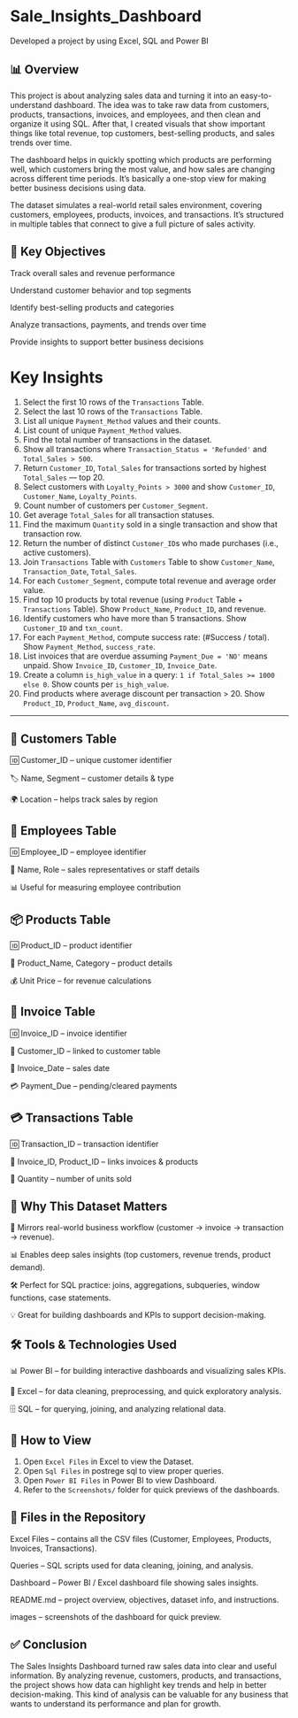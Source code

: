 # Sale_Insights_Dashboard
Developed a project by using Excel, SQL and Power BI

## 📊 Overview
This project is about analyzing sales data and turning it into an easy-to-understand dashboard. The idea was to take raw data from customers, products, transactions, invoices, and employees, and then clean and organize it using SQL. After that, I created visuals that show important things like total revenue, top customers, best-selling products, and sales trends over time.

The dashboard helps in quickly spotting which products are performing well, which customers bring the most value, and how sales are changing across different time periods. It’s basically a one-stop view for making better business decisions using data.

The dataset simulates a real-world retail sales environment, covering customers, employees, products, invoices, and transactions. It’s structured in multiple tables that connect to give a full picture of sales activity.

## 🎯 Key Objectives

Track overall sales and revenue performance

Understand customer behavior and top segments

Identify best-selling products and categories

Analyze transactions, payments, and trends over time

Provide insights to support better business decisions

# Key Insights

1. Select the first 10 rows of the `Transactions` Table.  
2. Select the last 10 rows of the `Transactions` Table.  
3. List all unique `Payment_Method` values and their counts.  
4. List count of unique `Payment_Method` values.  
5. Find the total number of transactions in the dataset.  
6. Show all transactions where `Transaction_Status = 'Refunded'` and `Total_Sales > 500`.  
7. Return `Customer_ID`, `Total_Sales` for transactions sorted by highest `Total_Sales` — top 20.  
8. Select customers with `Loyalty_Points > 3000` and show `Customer_ID`, `Customer_Name`, `Loyalty_Points`.  
9. Count number of customers per `Customer_Segment`.  
10. Get average `Total_Sales` for all transaction statuses.  
11. Find the maximum `Quantity` sold in a single transaction and show that transaction row.  
12. Return the number of distinct `Customer_ID`s who made purchases (i.e., active customers).  
13. Join `Transactions` Table with `Customers` Table to show `Customer_Name`, `Transaction_Date`, `Total_Sales`.  
14. For each `Customer_Segment`, compute total revenue and average order value.  
15. Find top 10 products by total revenue (using `Product` Table + `Transactions` Table). Show `Product_Name`, `Product_ID`, and revenue.  
16. Identify customers who have more than 5 transactions. Show `Customer_ID` and `txn_count`.  
17. For each `Payment_Method`, compute success rate: (#Success / total). Show `Payment_Method`, `success_rate`.  
18. List invoices that are overdue assuming `Payment_Due = 'NO'` means unpaid. Show `Invoice_ID`, `Customer_ID`, `Invoice_Date`.  
19. Create a column `is_high_value` in a query: `1 if Total_Sales >= 1000 else 0`. Show counts per `is_high_value`.  
20. Find products where average discount per transaction > 20. Show `Product_ID`, `Product_Name`, `avg_discount`.  

---
## 👥 Customers Table

🆔 Customer_ID – unique customer identifier

🏷️ Name, Segment – customer details & type

🌍 Location – helps track sales by region

## 👔 Employees Table

🆔 Employee_ID – employee identifier

🙍 Name, Role – sales representatives or staff details

📊 Useful for measuring employee contribution

## 📦 Products Table

🆔 Product_ID – product identifier

📝 Product_Name, Category – product details

💰 Unit Price – for revenue calculations

## 🧾 Invoice Table

🆔 Invoice_ID – invoice identifier

👥 Customer_ID – linked to customer table

📅 Invoice_Date – sales date

💳 Payment_Due – pending/cleared payments

## 💳 Transactions Table

🆔 Transaction_ID – transaction identifier

🔗 Invoice_ID, Product_ID – links invoices & products

🔢 Quantity – number of units sold

## 🎯 Why This Dataset Matters

🔄 Mirrors real-world business workflow (customer → invoice → transaction → revenue).

📊 Enables deep sales insights (top customers, revenue trends, product demand).

🛠️ Perfect for SQL practice: joins, aggregations, subqueries, window functions, case statements.

💡 Great for building dashboards and KPIs to support decision-making.

## 🛠️ Tools & Technologies Used

📊 Power BI – for building interactive dashboards and visualizing sales KPIs.

📑 Excel – for data cleaning, preprocessing, and quick exploratory analysis.

🗄️ SQL – for querying, joining, and analyzing relational data.

## 📝 How to View
1. Open `Excel Files` in Excel to view the Dataset.
2. Open `Sql Files` in postrege sql to view proper queries.
3. Open `Power BI Files` in Power BI to view Dashboard.
4. Refer to the `Screenshots/` folder for quick previews of the dashboards. 

## 📂 Files in the Repository

Excel Files – contains all the CSV files (Customer, Employees, Products, Invoices, Transactions).

Queries – SQL scripts used for data cleaning, joining, and analysis.

Dashboard – Power BI / Excel dashboard file showing sales insights.

README.md – project overview, objectives, dataset info, and instructions.

images – screenshots of the dashboard for quick preview.

## ✅ Conclusion

The Sales Insights Dashboard turned raw sales data into clear and useful information. By analyzing revenue, customers, products, and transactions, the project shows how data can highlight key trends and help in better decision-making. This kind of analysis can be valuable for any business that wants to understand its performance and plan for growth.

